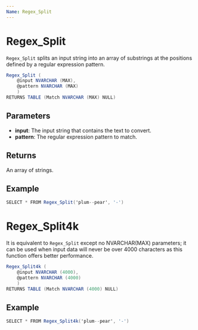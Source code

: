 ```yaml
---
Name: Regex_Split
---
```


# Regex_Split

`Regex_Split` splits an input string into an array of substrings at the positions defined by a regular expression pattern.

```csharp
Regex_Split (
	@input NVARCHAR (MAX),
	@pattern NVARCHAR (MAX)
	)
RETURNS TABLE (Match NVARCHAR (MAX) NULL)
```

## Parameters

  - **input**: The input string that contains the text to convert.
  - **pattern**: The regular expression pattern to match.

## Returns

An array of strings.

## Example

```csharp
SELECT * FROM Regex_Split('plum--pear', '-')
```

# Regex_Split4k

It is equivalent to `Regex_Split` except no NVARCHAR(MAX) parameters; it can be used when input data will never be over 4000 characters as this function offers better performance.

```csharp
Regex_Split4k (
	@input NVARCHAR (4000),
	@pattern NVARCHAR (4000)
	)
RETURNS TABLE (Match NVARCHAR (4000) NULL)
```

## Example

```csharp
SELECT * FROM Regex_Split4k('plum--pear', '-')
```
